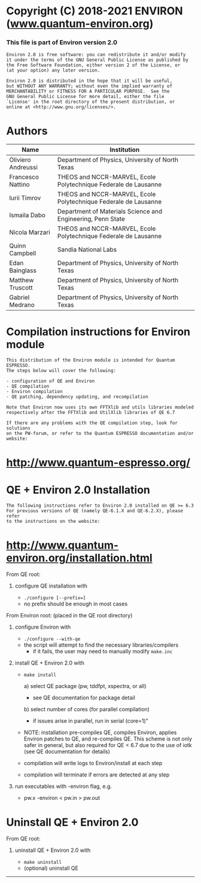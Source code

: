 # Copyright (C) 2018-2021 ENVIRON (www.quantum-environ.org)

### This file is part of Environ version 2.0

    Environ 2.0 is free software: you can redistribute it and/or modify
    it under the terms of the GNU General Public License as published by
    the Free Software Foundation, either version 2 of the License, or
    (at your option) any later version.

    Environ 2.0 is distributed in the hope that it will be useful,
    but WITHOUT ANY WARRANTY; without even the implied warranty of
    MERCHANTABILITY or FITNESS FOR A PARTICULAR PURPOSE.  See the
    GNU General Public License for more detail, either the file
    `License' in the root directory of the present distribution, or
    online at <http://www.gnu.org/licenses/>.

#

# Authors

| Name               | Institution                                                     |
| ------------------ | --------------------------------------------------------------- |
| Oliviero Andreussi | Department of Physics, University of North Texas                |
| Francesco Nattino  | THEOS and NCCR-MARVEL, Ecole Polytechnique Federale de Lausanne |
| Iurii Timrov       | THEOS and NCCR-MARVEL, Ecole Polytechnique Federale de Lausanne |
| Ismaila Dabo       | Department of Materials Science and Engineering, Penn State     |
| Nicola Marzari     | THEOS and NCCR-MARVEL, Ecole Polytechnique Federale de Lausanne |
| Quinn Campbell     | Sandia National Labs                                            |
| Edan Bainglass     | Department of Physics, University of North Texas                |
| Matthew Truscott   | Department of Physics, University of North Texas                |
| Gabriel Medrano    | Department of Physics, University of North Texas                |

#

# Compilation instructions for Environ module

    This distribution of the Environ module is intended for Quantum ESPRESSO.
    The steps below will cover the following:

    - configuration of QE and Environ
    - QE compilation
    - Environ compilation
    - QE patching, dependency updating, and recompilation

    Note that Environ now uses its own FFTXlib and utils libraries modeled
    respectively after the FFTXlib and UtilXlib libraries of QE 6.7

    If there are any problems with the QE compilation step, look for solutions
    on the PW-forum, or refer to the Quantum ESPRESSO documentation and/or website:

# http://www.quantum-espresso.org/

# QE + Environ 2.0 Installation

    The following instructions refer to Environ 2.0 installed on QE >= 6.3
    For previous versions of QE (namely QE-6.1.X and QE-6.2.X), please refer
    to the instructions on the website:

# http://www.quantum-environ.org/installation.html

From QE root:

1. configure QE installation with

   - `./configure [--prefix=]`
   - no prefix should be enough in most cases

From Environ root: (placed in the QE root directory)

1. configure Environ with

   - `./configure --with-qe`
   - the script will attempt to find the necessary libraries/compilers
     - if it fails, the user may need to manually modify `make.inc`

2. install QE + Environ 2.0 with

   - `make install`

     a) select QE package (pw, tddfpt, xspectra, or all)

     - see QE documentation for package detail

     b) select number of cores (for parallel compilation)

     - if issues arise in parallel, run in serial (core=1)"

   * NOTE: installation pre-compiles QE, compiles Environ, applies
           Environ patches to QE, and re-compiles QE. This scheme is
           not only safer in general, but also required for QE < 6.7
           due to the use of iotk (see QE documentation for details)

   * compilation will write logs to Environ/install at each step
   * compilation will terminate if errors are detected at any step

3. run executables with -environ flag, e.g.

   - pw.x -environ < pw.in > pw.out

# Uninstall QE + Environ 2.0

From QE root:

1. uninstall QE + Environ 2.0 with

   - `make uninstall`
   - (optional) uninstall QE

---
